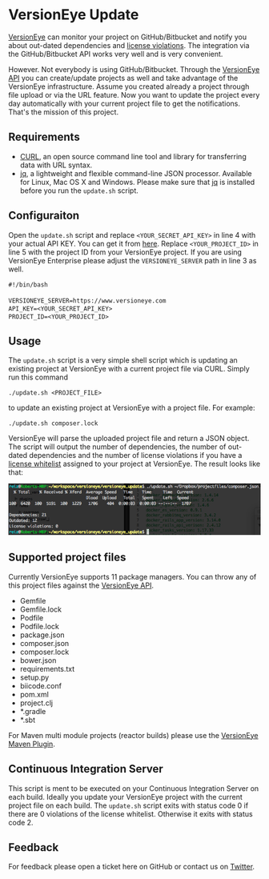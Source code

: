 # VersionEye Update

[VersionEye](https://www.versioneye.com) can monitor your project on GitHub/Bitbucket and notify you about out-dated dependencies and [license violations](http://blog.versioneye.com/2014/09/15/license-whitelist/). The integration via the GitHub/Bitbucket API works very well and is very convenient. 

However. Not everybody is using GitHub/Bitbucket. Through the [VersionEye API](https://www.versioneye.com/api/) you can create/update projects as well and take advantage of the VersionEye infrastructure. Assume you created already a project through file upload or via the URL feature. Now you want to update the project every day automatically with your current project file to get the notifications. That's the mission of this project. 

## Requirements 

- [CURL](http://curl.haxx.se/), an open source command line tool and library for transferring data with URL syntax.
- [jq](http://stedolan.github.io/jq/), a lightweight and flexible command-line JSON processor. Available for Linux, Mac OS X and Windows. Please make sure that [jq](http://stedolan.github.io/jq/) is installed before you run the `update.sh` script. 

## Configuraiton 

Open the `update.sh` script and replace `<YOUR_SECRET_API_KEY>` in line 4 with your actual API KEY. You can get it from [here](https://www.versioneye.com/settings/api). Replace `<YOUR_PROJECT_ID>` in line 5 with the project ID from your VersionEye project. If you are using VersionEye Enterprise please adjust the `VERSIONEYE_SERVER` path in line 3 as well. 

```
#!/bin/bash 

VERSIONEYE_SERVER=https://www.versioneye.com
API_KEY=<YOUR_SECRET_API_KEY> 
PROJECT_ID=<YOUR_PROJECT_ID>
```

## Usage

The `update.sh` script is a very simple shell script which is updating an existing project at VersionEye with a current project file via CURL. Simply run this command

```
./update.sh <PROJECT_FILE>
```

to update an existing project at VersionEye with a project file. For example: 

```
./update.sh composer.lock
```

VersionEye will parse the uploaded project file and return a JSON object. The script will output the number of dependencies, the number of out-dated dependencies and the number of license violations if you have a [license whitelist](http://blog.versioneye.com/2014/09/15/license-whitelist/) assigned to your project at VersionEye. The result looks like that: 

![VersionEye Dependencies](images/update-sh.png)

## Supported project files 

Currently VersionEye supports 11 package managers. You can throw any of this project files against the [VersionEye API](https://www.versioneye.com/api/). 

 - Gemfile 
 - Gemfile.lock 
 - Podfile 
 - Podfile.lock 
 - package.json 
 - composer.json 
 - composer.lock
 - bower.json 
 - requirements.txt 
 - setup.py 
 - biicode.conf 
 - pom.xml 
 - project.clj 
 - *.gradle 
 - *.sbt 
 
For Maven multi module projects (reactor builds) please use the [VersionEye Maven Plugin](https://github.com/versioneye/versioneye_maven_plugin). 

## Continuous Integration Server

This script is ment to be executed on your Continuous Integration Server on each build. Ideally you update your VersionEye project with the current project file on each build. The `update.sh` script exits with status code 0 if there are 0 violations of the license whitelist. Otherwise it exits with status code 2. 
 
## Feedback 

For feedback please open a ticket here on GitHub or contact us on [Twitter](https://twitter.com/versioneye). 

